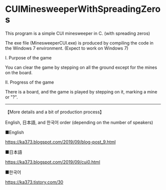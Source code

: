 # CUIMinesweeperWithSpreadingZeros
This program is a simple CUI minesweeper in C. (with spreading zeros)

The exe file (MinesweeperCUI.exe) is produced by compiling the code in the Windows 7 environment. (Expect to work on Windows 7)

I. Purpose of the game

You can clear the game by stepping on all the ground except for the mines on the board.


II. Progress of the game

There is a board, and the game is played by stepping on it, marking a mine or "?".

__________________________________________
【More details and a bit of production process】

English, 日本語, and 한국어 order (depending on the number of speakers)

■English

https://ka373.blogspot.com/2019/09/blog-post_9.html

■日本語

https://ka373.blogspot.com/2019/09/cui0.html

■한국어

https://ka373.tistory.com/30


